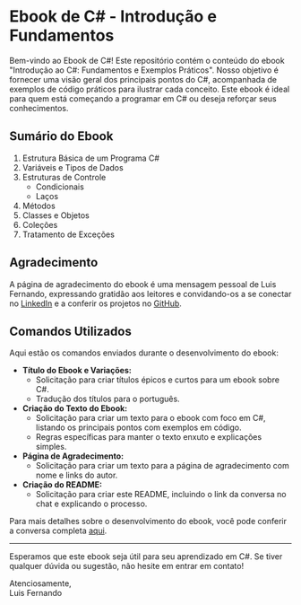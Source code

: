 # Ebook de C# - Introdução e Fundamentos

Bem-vindo ao Ebook de C#! Este repositório contém o conteúdo do ebook "Introdução ao C#: Fundamentos e Exemplos Práticos". Nosso objetivo é fornecer uma visão geral dos principais pontos do C#, acompanhada de exemplos de código práticos para ilustrar cada conceito. Este ebook é ideal para quem está começando a programar em C# ou deseja reforçar seus conhecimentos.

## Sumário do Ebook
1. Estrutura Básica de um Programa C#
2. Variáveis e Tipos de Dados
3. Estruturas de Controle
   - Condicionais
   - Laços
4. Métodos
5. Classes e Objetos
6. Coleções
7. Tratamento de Exceções

## Agradecimento
A página de agradecimento do ebook é uma mensagem pessoal de Luis Fernando, expressando gratidão aos leitores e convidando-os a se conectar no [LinkedIn](https://www.linkedin.com/in/luis-fernando-santos-rosa/) e a conferir os projetos no [GitHub](https://github.com/Luis1Santos1).

## Comandos Utilizados
Aqui estão os comandos enviados durante o desenvolvimento do ebook:

- **Título do Ebook e Variações:**
   - Solicitação para criar títulos épicos e curtos para um ebook sobre C#.
   - Tradução dos títulos para o português.
- **Criação do Texto do Ebook:**
   - Solicitação para criar um texto para o ebook com foco em C#, listando os principais pontos com exemplos em código.
   - Regras específicas para manter o texto enxuto e explicações simples.
- **Página de Agradecimento:**
   - Solicitação para criar um texto para a página de agradecimento com nome e links do autor.
- **Criação do README:**
   - Solicitação para criar este README, incluindo o link da conversa no chat e explicando o processo.

Para mais detalhes sobre o desenvolvimento do ebook, você pode conferir a conversa completa [aqui](https://chatgpt.com/share/dc4fbfcb-20fa-432c-860e-24d5d596bca3).

---

Esperamos que este ebook seja útil para seu aprendizado em C#. Se tiver qualquer dúvida ou sugestão, não hesite em entrar em contato!

Atenciosamente,  
Luis Fernando
